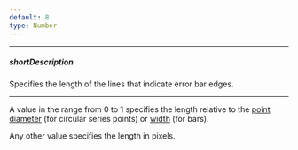 ```yaml
---
default: 8
type: Number
---
```

---
##### shortDescription
Specifies the length of the lines that indicate error bar edges.

---
A value in the range from 0 to 1 specifies the length relative to the [point diameter](/api-reference/20%20Data%20Visualization%20Widgets/dxChart/5%20Series%20Types/CommonSeries/point/size.md '/Documentation/ApiReference/Data_Visualization_Widgets/dxChart/Configuration/commonSeriesSettings/point/#size') (for circular series points) or [width](/api-reference/20%20Data%20Visualization%20Widgets/dxChart/5%20Series%20Types/CommonSeries/barWidth.md '/Documentation/ApiReference/Data_Visualization_Widgets/dxChart/Configuration/commonSeriesSettings/#barWidth') (for bars).

Any other value specifies the length in pixels.
